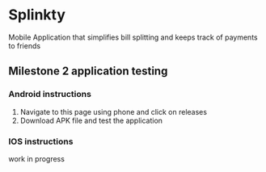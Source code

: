 # Splinkty
Mobile Application that simplifies bill splitting and keeps track of payments to friends

## Milestone 2 application testing
### Android instructions
1) Navigate to this page using phone and click on releases
2) Download APK file and test the application

### IOS instructions
work in progress
